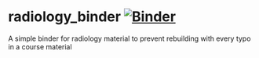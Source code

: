 # radiology_binder [![Binder](https://mybinder.org/badge.svg)](https://mybinder.org/v2/gh/kmader/radiology_binder/master)

A simple binder for radiology material to prevent rebuilding with every typo in a course material
